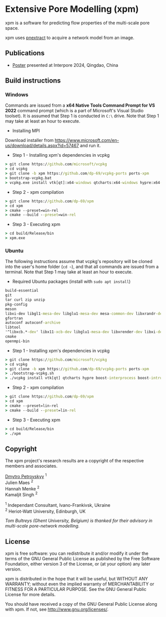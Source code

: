 # Extensive Pore Modelling (xpm)

xpm is a software for predicting flow properties of the multi-scale pore space.

xpm uses [pnextract](https://github.com/ImperialCollegeLondon/pnextract) to acquire a network model from an image.

<!-- 
## Downloads

The latest release can be found at

| Platform                | Files          |
|-------------------------|----------------|
| Windows ZIP (portable)  | *coming soon*  |

To run xpm, unpack a zip archive and run the executable `xpm.exe`. -->

## Publications

- [Poster](https://doi.org/10.6084/m9.figshare.25902862.v1) presented at Interpore 2024, Qingdao, China

## Build instructions

### Windows

Commands are issued from a **x64 Native Tools Command Prompt for VS 2022** command prompt (which is a part of Microsoft's Visual Studio toolset). It is assumed that Step 1 is conducted in `C:\` drive. Note that Step 1 may take at least an hour to execute.

- Installing MPI

Download installer from https://www.microsoft.com/en-us/download/details.aspx?id=57467 and run it.

- Step 1 - Installing xpm's dependencies in vcpkg
```cmd
> git clone https://github.com/microsoft/vcpkg
> cd vcpkg
> git clone -b xpm https://github.com/dp-69/vcpkg-ports ports-xpm
> bootstrap-vcpkg.bat
> vcpkg.exe install vtk[qt]:x64-windows qtcharts:x64-windows hypre:x64-windows boost-interprocess:x64-windows boost-intrusive:x64-windows boost-iostreams:x64-windows boost-graph:x64-windows fmt:x64-windows --overlay-ports=ports-xpm --clean-after-build
```

- Step 2 - xpm compilation
```cmd
> git clone https://github.com/dp-69/xpm
> cd xpm
> cmake --preset=win-rel
> cmake --build --preset=win-rel
```

- Step 3 - Executing xpm
```cmd
> cd build/Release/bin
> xpm.exe
```

### Ubuntu

The following instructions assume that vcpkg's repository will be cloned into the user's home folder (`cd ~`), and that all commands are issued from a terminal. Note that Step 1 may take at least an hour to execute.

- Required Ubuntu packages (install with `sudo apt install`)

```cmd
build-essential
git
tar curl zip unzip                                                                                                
pkg-config
meson
libxi-dev libgl1-mesa-dev libglu1-mesa-dev mesa-common-dev libxrandr-dev libxxf86vm-dev
gfortran
autoconf autoconf-archive
libtool
'^libxcb.*-dev' libx11-xcb-dev libglu1-mesa-dev libxrender-dev libxi-dev libxkbcommon-dev libxkbcommon-x11-dev
cmake 
openmpi-bin
```

- Step 1 - Installing xpm's dependencies in vcpkg
```cmd
> git clone https://github.com/microsoft/vcpkg
> cd vcpkg
> git clone -b xpm https://github.com/dp-69/vcpkg-ports ports-xpm
> ./bootstrap-vcpkg.sh
> ./vcpkg install vtk[qt] qtcharts hypre boost-interprocess boost-intrusive boost-iostreams boost-graph fmt --overlay-ports=ports-xpm --clean-after-build
```

- Step 2 - xpm compilation
```cmd
> git clone https://github.com/dp-69/xpm
> cd xpm
> cmake --preset=lin-rel
> cmake --build --preset=lin-rel
```

- Step 3 - Executing xpm
```cmd
> cd build/Release/bin
> ./xpm
```

## Copyright

The xpm project's research results are a copyright of the respective members and associates.

[Dmytro Petrovskyy](https://www.linkedin.com/in/dmytro-petrovskyy/) <sup>1</sup><br/>
Julien Maes <sup>2</sup><br/>
Hannah Menke <sup>2</sup><br/>
Kamaljit Singh <sup>2</sup><br/>

<sup>1</sup> Independant Consultant, Ivano-Frankivsk, Ukraine<br/>
<sup>2</sup> Heriot-Watt University, Edinburgh, UK

*Tom Bultreys (Ghent University, Belgium) is thanked for their advisory in multi-scale pore-network modelling.*

## License

xpm is free software: you can redistribute it and/or modify it under the terms of the GNU General Public License as published by the Free Software Foundation, either version 3 of the License, or (at your option) any later version.

xpm is distributed in the hope that it will be useful, but WITHOUT ANY WARRANTY; without even the implied warranty of MERCHANTABILITY or FITNESS FOR A PARTICULAR PURPOSE. See the GNU General Public License for more details.

You should have received a copy of the GNU General Public License along with xpm. If not, see <http://www.gnu.org/licenses/>.